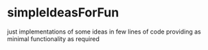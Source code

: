# simpleIdeasForFun
just implementations of some ideas in few lines of code providing as minimal functionality as required
